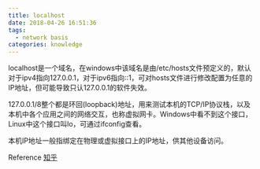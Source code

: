 ```yaml
---
title: localhost
date: 2018-04-26 16:51:36
tags: 
  - network basis
categories: knowledge
---
```


localhost是一个域名，在windows中该域名是由/etc/hosts文件预定义的，默认对于ipv4指向127.0.0.1，对于ipv6指向::1，可对hosts文件进行修改配置为任意的IP地址，但可能导致只认127.0.0.1的软件失效。

127.0.0.1/8整个都是环回(loopback)地址，用来测试本机的TCP/IP协议栈，以及本机中各个应用之间的网络交互，也称虚拟网卡。Windows中看不到这个接口，Linux中这个接口叫lo，可通过ifconfig查看。

本机IP地址一般指绑定在物理或虚拟接口上的IP地址，供其他设备访问。



Reference [知乎](https://www.zhihu.com/question/23940717)